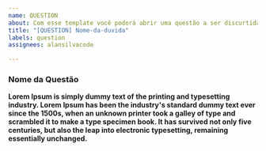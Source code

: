 ```yaml
---
name: QUESTION
about: Com esse template você poderá abrir uma questão a ser discurtida no projeto.
title: "[QUESTION] Nome-da-duvida"
labels: question
assignees: alansilvacode

---
```


<!-- Para Facilitar o entendimento de nossa equipe, crie um titulo para a sua questão sobre o projeto -->
### **Nome da Questão**

<!-- Aqui você poderá criar um texto/descrição bem detalhada sobre os seus motivos, dor ou qualquer outro assunto relacionado ao projeto em si, mas seja curto e breve para que nossa equipe possa responder com agilidade. -->
__Lorem Ipsum is simply dummy text of the printing and typesetting industry. Lorem Ipsum has been the industry's standard dummy text ever since the 1500s, when an unknown printer took a galley of type and scrambled it to make a type specimen book. It has survived not only five centuries, but also the leap into electronic typesetting, remaining essentially unchanged.__
